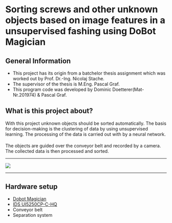 # Sorting screws and other unknown objects based on image features in a unsupervised fashing using DoBot Magician

## General Information
- This project has its origin  from a batchelor thesis assignment which was worked out by Prof. Dr.-Ing. Nicolaj Stache.
- The supervisor of the thesis is M.Eng. Pascal Graf.
- This program code was developed by Dominic Doetterer(Mat-Nr.201974) & Pascal Graf.


## What is this project about?
With this project unknown objects should be sorted automatically. The basis for decision-making is the clustering of data by using unsupervised learning.
The processing of the data is carried out with by a neural network.
####
The objects are guided over the conveyor belt and recorded by a camera. The collected data is then processed and sorted.
***
![](attachments/Aufbau_Gesamt_2Persp.png)
***

## Hardware setup
- [Dobot Magician](https://variobotic.de/robotik-in-schulen/dobot-magician/?gclid=CjwKCAiAheacBhB8EiwAItVO2ztoIaly9RQJX57fD7foqoCuqpkj6LrmyVUgsiuRwS3cxY4sgQdq7xoC_78QAvD_BwE)
- [IDS UI5250CP-C-HQ](https://de.ids-imaging.com/download-details/AB00341.html)
- Conveyor belt
- Separation system




